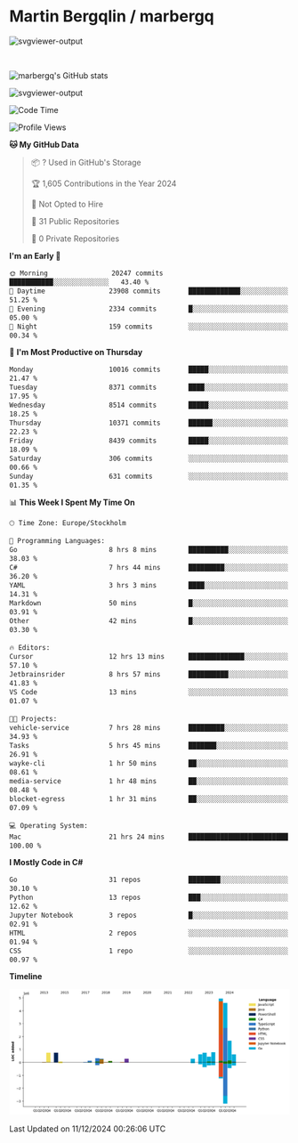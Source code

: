 # Martin Bergqlin / marbergq

![svgviewer-output](https://user-images.githubusercontent.com/2405410/206014777-22d41ecb-c24f-421d-b7d9-bba2cb5bb0de.svg)

<br>

<!--- [![Martin's Week](https://github-readme-stats.vercel.app/api/wakatime?username=marbergq&theme=dark)](https://github.com/anuraghazra/github-readme-stats) -->

![marbergq's GitHub stats](https://github-readme-stats.vercel.app/api?username=marbergq&count_private=true&show_icons=true)

![svgviewer-output](https://wakatime.com/badge/user/3f0a2069-6683-4e19-9a4a-7d21ea815067.svg)

<!--START_SECTION:waka-->
![Code Time](http://img.shields.io/badge/Code%20Time-4%2C657%20hrs-blue)

![Profile Views](http://img.shields.io/badge/Profile%20Views-0-blue)

**🐱 My GitHub Data** 

> 📦 ? Used in GitHub's Storage 
 > 
> 🏆 1,605 Contributions in the Year 2024
 > 
> 🚫 Not Opted to Hire
 > 
> 📜 31 Public Repositories 
 > 
> 🔑 0 Private Repositories 
 > 
**I'm an Early 🐤** 

```text
🌞 Morning                20247 commits       ███████████░░░░░░░░░░░░░░   43.40 % 
🌆 Daytime                23908 commits       █████████████░░░░░░░░░░░░   51.25 % 
🌃 Evening                2334 commits        █░░░░░░░░░░░░░░░░░░░░░░░░   05.00 % 
🌙 Night                  159 commits         ░░░░░░░░░░░░░░░░░░░░░░░░░   00.34 % 
```
📅 **I'm Most Productive on Thursday** 

```text
Monday                   10016 commits       █████░░░░░░░░░░░░░░░░░░░░   21.47 % 
Tuesday                  8371 commits        ████░░░░░░░░░░░░░░░░░░░░░   17.95 % 
Wednesday                8514 commits        █████░░░░░░░░░░░░░░░░░░░░   18.25 % 
Thursday                 10371 commits       ██████░░░░░░░░░░░░░░░░░░░   22.23 % 
Friday                   8439 commits        █████░░░░░░░░░░░░░░░░░░░░   18.09 % 
Saturday                 306 commits         ░░░░░░░░░░░░░░░░░░░░░░░░░   00.66 % 
Sunday                   631 commits         ░░░░░░░░░░░░░░░░░░░░░░░░░   01.35 % 
```


📊 **This Week I Spent My Time On** 

```text
🕑︎ Time Zone: Europe/Stockholm

💬 Programming Languages: 
Go                       8 hrs 8 mins        ██████████░░░░░░░░░░░░░░░   38.03 % 
C#                       7 hrs 44 mins       █████████░░░░░░░░░░░░░░░░   36.20 % 
YAML                     3 hrs 3 mins        ████░░░░░░░░░░░░░░░░░░░░░   14.31 % 
Markdown                 50 mins             █░░░░░░░░░░░░░░░░░░░░░░░░   03.91 % 
Other                    42 mins             █░░░░░░░░░░░░░░░░░░░░░░░░   03.30 % 

🔥 Editors: 
Cursor                   12 hrs 13 mins      ██████████████░░░░░░░░░░░   57.10 % 
Jetbrainsrider           8 hrs 57 mins       ██████████░░░░░░░░░░░░░░░   41.83 % 
VS Code                  13 mins             ░░░░░░░░░░░░░░░░░░░░░░░░░   01.07 % 

🐱‍💻 Projects: 
vehicle-service          7 hrs 28 mins       █████████░░░░░░░░░░░░░░░░   34.93 % 
Tasks                    5 hrs 45 mins       ███████░░░░░░░░░░░░░░░░░░   26.91 % 
wayke-cli                1 hr 50 mins        ██░░░░░░░░░░░░░░░░░░░░░░░   08.61 % 
media-service            1 hr 48 mins        ██░░░░░░░░░░░░░░░░░░░░░░░   08.48 % 
blocket-egress           1 hr 31 mins        ██░░░░░░░░░░░░░░░░░░░░░░░   07.09 % 

💻 Operating System: 
Mac                      21 hrs 24 mins      █████████████████████████   100.00 % 
```

**I Mostly Code in C#** 

```text
Go                       31 repos            ████████░░░░░░░░░░░░░░░░░   30.10 % 
Python                   13 repos            ███░░░░░░░░░░░░░░░░░░░░░░   12.62 % 
Jupyter Notebook         3 repos             █░░░░░░░░░░░░░░░░░░░░░░░░   02.91 % 
HTML                     2 repos             ░░░░░░░░░░░░░░░░░░░░░░░░░   01.94 % 
CSS                      1 repo              ░░░░░░░░░░░░░░░░░░░░░░░░░   00.97 % 
```



**Timeline**

![Lines of Code chart](https://raw.githubusercontent.com/marbergq/marbergq/main/assets/bar_graph.png)


 Last Updated on 11/12/2024 00:26:06 UTC
<!--END_SECTION:waka-->

